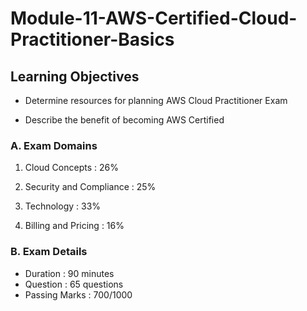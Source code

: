 # Module-11-AWS-Certified-Cloud-Practitioner-Basics

## Learning Objectives

- Determine resources for planning AWS Cloud Practitioner Exam

- Describe the benefit of becoming AWS Certified

### A. Exam Domains

1. Cloud Concepts : 26%

2. Security and Compliance : 25%

3. Technology : 33%

4. Billing and Pricing : 16%

### B. Exam Details

- Duration : 90 minutes
- Question : 65 questions
- Passing Marks : 700/1000
